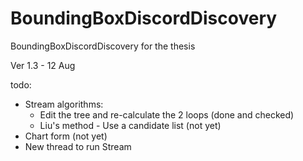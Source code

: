 # BoundingBoxDiscordDiscovery
BoundingBoxDiscordDiscovery for the thesis

Ver 1.3 - 12 Aug


todo:
- Stream algorithms:
	+ Edit the tree and re-calculate the 2 loops (done and checked)
	+ Liu's method - Use a candidate list (not yet)
- Chart form (not yet)
- New thread to run Stream
